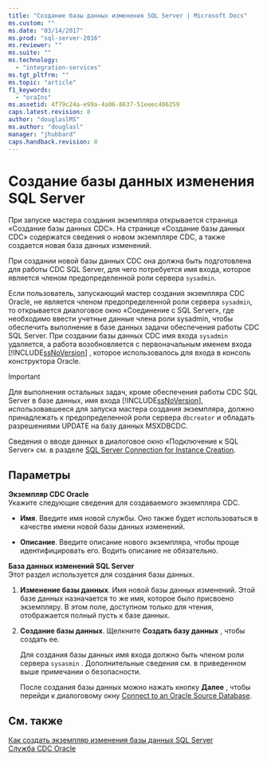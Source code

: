 ```yaml
---
title: "Создание базы данных изменения SQL Server | Microsoft Docs"
ms.custom: ""
ms.date: "03/14/2017"
ms.prod: "sql-server-2016"
ms.reviewer: ""
ms.suite: ""
ms.technology: 
  - "integration-services"
ms.tgt_pltfrm: ""
ms.topic: "article"
f1_keywords: 
  - "oraIns"
ms.assetid: 4f79c24a-e99a-4a06-8637-51eeec406259
caps.latest.revision: 8
author: "douglaslMS"
ms.author: "douglasl"
manager: "jhubbard"
caps.handback.revision: 8
---
```

# Создание базы данных изменения SQL Server
  При запуске мастера создания экземпляра открывается страница «Создание базы данных CDC». На странице «Создание базы данных CDC» содержатся сведения о новом экземпляре CDC, а также создается новая база данных изменений.  
  
 При создании новой базы данных CDC она должна быть подготовлена для работы CDC SQL Server, для чего потребуется имя входа, которое является членом предопределенной роли сервера `sysadmin`.  
  
 Если пользователь, запускающий мастер создания экземпляра CDC Oracle, не является членом предопределенной роли сервера `sysadmin`, то открывается диалоговое окно «Соединение с SQL Server», где необходимо ввести учетные данные члена роли sysadmin, чтобы обеспечить выполнение в базе данных задачи обеспечения работы CDC SQL Server. При создании базы данных CDC имя входа `sysadmin` удаляется, а работа возобновляется с первоначальным именем входа [!INCLUDE[ssNoVersion](../../includes/ssnoversion-md.md)] , которое использовалось для входа в консоль конструктора Oracle.  
  
> [!IMPORTANT]  
>  Для выполнения остальных задач, кроме обеспечения работы CDC SQL Server в базе данных, имя входа [!INCLUDE[ssNoVersion](../../includes/ssnoversion-md.md)], использовавшееся для запуска мастера создания экземпляра, должно принадлежать к предопределенной роли сервера `dbcreator` и обладать разрешениями UPDATE на базу данных MSXDBCDC.  
  
 Сведения о вводе данных в диалоговое окно «Подключение к SQL Server» см. в разделе [SQL Server Connection for Instance Creation](../../integration-services/change-data-capture/sql-server-connection-for-instance-creation.md).  
  
## Параметры  
 **Экземпляр CDC Oracle**  
 Укажите следующие сведения для создаваемого экземпляра CDC.  
  
-   **Имя**. Введите имя новой службы. Оно также будет использоваться в качестве имени новой базы данных изменений.  
  
-   **Описание**. Введите описание нового экземпляра, чтобы проще идентифицировать его. Водить описание не обязательно.  
  
 **База данных изменений SQL Server**  
 Этот раздел используется для создания базы данных.  
  
1.  **Изменение базы данных**. Имя новой базы данных изменений. Этой базе данных назначается то же имя, которое было присвоено экземпляру. В этом поле, доступном только для чтения, отображается полный пусть к базе данных.  
  
2.  **Создание базы данных**. Щелкните **Создать базу данных** , чтобы создать ее.  
  
     Для создания базы данных имя входа должно быть членом роли сервера `sysasmin` . Дополнительные сведения см. в приведенном выше примечании о безопасности.  
  
     После создания базы данных можно нажать кнопку **Далее** , чтобы перейди к диалоговому окну [Connect to an Oracle Source Database](../../integration-services/change-data-capture/connect-to-an-oracle-source-database.md).  
  
## См. также  
 [Как создать экземпляр изменения базы данных SQL Server](../../integration-services/change-data-capture/how-to-create-the-sql-server-change-database-instance.md)   
 [Служба CDC Oracle](../../integration-services/change-data-capture/the-oracle-cdc-service.md)  
  
  